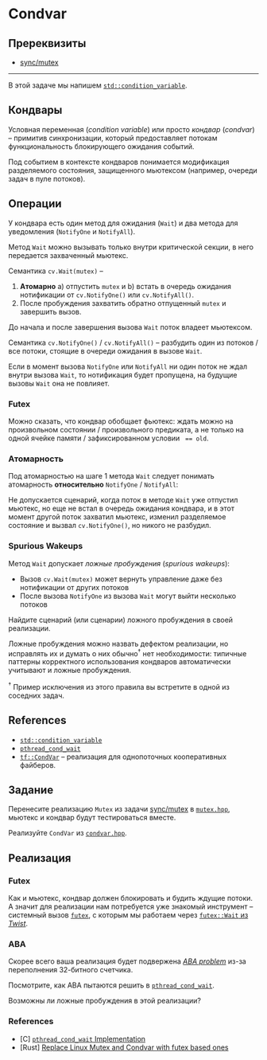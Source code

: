 # Condvar

## Пререквизиты

- [sync/mutex](/tasks/sync/mutex)

---

В этой задаче мы напишем [`std::condition_variable`](https://en.cppreference.com/w/cpp/thread/condition_variable).

## Кондвары

Условная переменная (_condition variable_) или просто _кондвар_ (_condvar_) – примитив синхронизации, который предоставляет потокам функциональность блокирующего ожидания событий. 

Под событием в контексте кондваров понимается модификация разделяемого состояния, защищенного мьютексом (например, очереди задач в пуле потоков).

## Операции

У кондвара есть один метод для ожидания (`Wait`) и два метода для уведомления (`NotifyOne` и `NotifyAll`).

Метод `Wait` можно вызывать только внутри критической секции, в него передается захваченный мьютекс.

Семантика `cv.Wait(mutex)` –

1. **Aтомарно** 
   a) отпустить `mutex` и 
   b) встать в очередь ожидания нотификации от `cv.NotifyOne()` или `cv.NotifyAll()`.
2. После пробуждения захватить обратно отпущенный `mutex` и завершить вызов.

До начала и после завершения вызова `Wait` поток владеет мьютексом.

Семантика `cv.NotifyOne()` / `cv.NotifyAll()` – разбудить один из потоков / все потоки, стоящие в очереди ожидания в вызове `Wait`.

Если в момент вызова `NotifyOne` или `NotifyAll` ни один поток не ждал внутри вызова `Wait`, то нотификация будет пропущена, на будущие вызовы `Wait` она не повлияет.

### Futex

Можно сказать, что кондвар обобщает фьютекс: ждать можно на произвольном состоянии / произвольного предиката, а не только на одной ячейке памяти / зафиксированном условии ` == old`.

### Атомарность

Под атомарностью на шаге 1 метода `Wait` следует понимать атомарность **относительно** `NotifyOne` / `NotifyAll`: 

Не допускается сценарий, когда поток в методе `Wait` уже отпустил мьютекс, но еще не встал в очередь ожидания кондвара, и в этот момент другой поток захватил мьютекс, изменил разделяемое состояние и вызвал `cv.NotifyOne()`, но никого не разбудил.

### Spurious Wakeups

Метод `Wait` допускает *ложные пробуждения* (*spurious wakeups*):
- Вызов `cv.Wait(mutex)` может вернуть управление даже без нотификации от других потоков
- После вызова `NotifyOne` из вызова `Wait` могут выйти несколько потоков

Найдите сценарий (или сценарии) ложного пробуждения в своей реализации.

Ложные пробуждения можно назвать дефектом реализации, но исправлять их и думать о них обычно<sup>†</sup> нет необходимости: типичные паттерны корректного использования кондваров автоматически учитывают и ложные пробуждения.

<sup>†</sup> Пример исключения из этого правила вы встретите в одной из соседних задач.

## References

* [`std::condition_variable`](https://en.cppreference.com/w/cpp/thread/condition_variable)
* [`pthread_cond_wait`](https://man7.org/linux/man-pages/man3/pthread_cond_wait.3p.html)  
* [`tf::CondVar`](https://gitlab.com/Lipovsky/tinyfiber/-/blob/master/source/tf/sync/condvar.hpp) – реализация для однопоточных кооперативных файберов.

## Задание

Перенесите реализацию `Mutex` из задачи [sync/mutex](/tasks/sync/mutex) в [`mutex.hpp`](mutex.hpp), мьютекс и кондвар будут тестироваться вместе.

Реализуйте `CondVar` из [`condvar.hpp`](condvar.hpp).
 
## Реализация

### Futex

Как и мьютекс, кондвар должен блокировать и будить ждущие потоки. А значит для реализации нам потребуется уже знакомый инструмент – системный вызов [`futex`](https://man7.org/linux/man-pages/man2/futex.2.html), с которым мы работаем через [`futex::Wait` из _Twist_](https://gitlab.com/Lipovsky/twist/-/blob/master/examples/futex/main.cpp).

### ABA

Скорее всего ваша реализация будет подвержена [_ABA problem_](https://en.wikipedia.org/wiki/ABA_problem) из-за переполнения 32-битного счетчика.

Посмотрите, как ABA пытаются решить в [`pthread_cond_wait`](https://github.com/lattera/glibc/blob/895ef79e04a953cac1493863bcae29ad85657ee1/nptl/pthread_cond_wait.c#L193).

Возможны ли ложные пробуждения в этой реализации?

### References

- [C] [`pthread_cond_wait` Implementation](https://github.com/bminor/glibc/blob/bb5bbc20702981c287aa3e44640e7d2f2b9a28cf/nptl/pthread_cond_wait.c#L192)
- [Rust] [Replace Linux Mutex and Condvar with futex based ones](https://github.com/rust-lang/rust/pull/95035)    